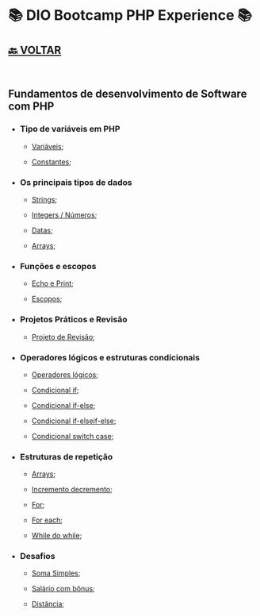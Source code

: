 # 📚 DIO Bootcamp PHP Experience 📚

## [🔙 **VOLTAR**](../../../../)

&nbsp;

## **Fundamentos de desenvolvimento de Software com PHP**

- ### **Tipo de variáveis em PHP**

  - [Variáveis](/PHP-Experience/Exercicios/modulo-1/fundamentos/variavel.php);

  - [Constantes](/PHP-Experience/Exercicios/modulo-1/fundamentos/constantes.php);

- ### **Os principais tipos de dados**

  - [Strings](/PHP-Experience/Exercicios/modulo-1/fundamentos/strings.php);

  - [Integers / Números](/PHP-Experience/modulo-1/fundamentos/Exercicios/numeros.php);

  - [Datas](/PHP-Experience/Exercicios/modulo-1/fundamentos/datas.php);

  - [Arrays](/PHP-Experience/Exercicios/modulo-1/fundamentos/arrays.php);

- ### **Funções e escopos**

  - [Echo e Print](/PHP-Experience/Exercicios/modulo-1/fundamentos/echoPrint.php);

  - [Escopos](/PHP-Experience/Exercicios/modulo-1/fundamentos/escopo.php);

- ### **Projetos Práticos e Revisão**

  - [Projeto de Revisão](/PHP-Experience/Exercicios/modulo-1/fundamentos/projeto/index.php);

- ### **Operadores lógicos e estruturas condicionais**

  - [Operadores lógicos](/PHP-Experience/Exercicios/modulo-1/estruturas-repeticao-condicional/operadores.php);

  - [Condicional if](/PHP-Experience/Exercicios/modulo-1/estruturas-repeticao-condicional/condicionalIf.php);

  - [Condicional if-else](/PHP-Experience/Exercicios/modulo-1/estruturas-repeticao-condicional/condicionalIfElse.php);

  - [Condicional if-elseif-else](/PHP-Experience/Exercicios/modulo-1/estruturas-repeticao-condicional/condicionalIfElse.php);

  - [Condicional switch case](/PHP-Experience/Exercicios/modulo-1/estruturas-repeticao-condicional/switch.php);

- ### **Estruturas de repetição**

  - [Arrays](/PHP-Experience/Exercicios/modulo-1/estruturas-repeticao-condicional/arrays.php);

  - [Incremento decremento](/PHP-Experience/Exercicios/modulo-1/estruturas-repeticao-condicional/incremento.php);

  - [For](/PHP-Experience/Exercicios/modulo-1/estruturas-repeticao-condicional/for.php);

  - [For each](/PHP-Experience/Exercicios/modulo-1/estruturas-repeticao-condicional/foreach.php);

  - [While do while](/PHP-Experience/Exercicios/modulo-1/estruturas-repeticao-condicional/whileAndDoWhile.php);

- ### **Desafios**

  - [Soma Simples](/PHP-Experience/Exercicios/modulo-1/desafios/SomaSimples.php);

  - [Salário com bônus](/PHP-Experience/Exercicios/modulo-1/desafios/SalarioComBonus.php);

  - [Distância](/PHP-Experience/Exercicios/modulo-1/desafios/Distancia.php);

&nbsp;
